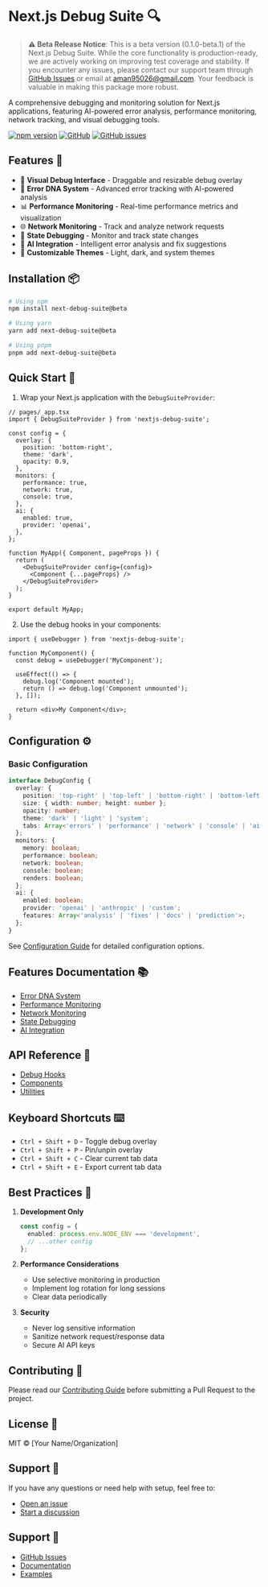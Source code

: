 # Next.js Debug Suite 🔍

> **⚠️ Beta Release Notice**: This is a beta version (0.1.0-beta.1) of the Next.js Debug Suite. While the core functionality is production-ready, we are actively working on improving test coverage and stability. If you encounter any issues, please contact our support team through [GitHub Issues](https://github.com/AmanVatsSharma/nextjs-debug-suite/issues) or email at aman95026@gmail.com. Your feedback is valuable in making this package more robust.

A comprehensive debugging and monitoring solution for Next.js applications, featuring AI-powered error analysis, performance monitoring, network tracking, and visual debugging tools.

[![npm version](https://badge.fury.io/js/next-debug-suite.svg)](https://www.npmjs.com/package/next-debug-suite)
[![GitHub](https://img.shields.io/github/license/AmanVatsSharma/nextjs-debug-suite)](https://github.com/AmanVatsSharma/nextjs-debug-suite/blob/main/LICENSE)
[![GitHub issues](https://img.shields.io/github/issues/AmanVatsSharma/nextjs-debug-suite)](https://github.com/AmanVatsSharma/nextjs-debug-suite/issues)

## Features 🚀

- 🎯 **Visual Debug Interface** - Draggable and resizable debug overlay
- 🧬 **Error DNA System** - Advanced error tracking with AI-powered analysis
- 📊 **Performance Monitoring** - Real-time performance metrics and visualization
- 🌐 **Network Monitoring** - Track and analyze network requests
- 🔄 **State Debugging** - Monitor and track state changes
- 🤖 **AI Integration** - Intelligent error analysis and fix suggestions
- 🎨 **Customizable Themes** - Light, dark, and system themes

## Installation 📦

```bash
# Using npm
npm install next-debug-suite@beta

# Using yarn
yarn add next-debug-suite@beta

# Using pnpm
pnpm add next-debug-suite@beta
```

## Quick Start 🚀

1. Wrap your Next.js application with the `DebugSuiteProvider`:

```tsx
// pages/_app.tsx
import { DebugSuiteProvider } from 'nextjs-debug-suite';

const config = {
  overlay: {
    position: 'bottom-right',
    theme: 'dark',
    opacity: 0.9,
  },
  monitors: {
    performance: true,
    network: true,
    console: true,
  },
  ai: {
    enabled: true,
    provider: 'openai',
  },
};

function MyApp({ Component, pageProps }) {
  return (
    <DebugSuiteProvider config={config}>
      <Component {...pageProps} />
    </DebugSuiteProvider>
  );
}

export default MyApp;
```

2. Use the debug hooks in your components:

```tsx
import { useDebugger } from 'nextjs-debug-suite';

function MyComponent() {
  const debug = useDebugger('MyComponent');

  useEffect(() => {
    debug.log('Component mounted');
    return () => debug.log('Component unmounted');
  }, []);

  return <div>My Component</div>;
}
```

## Configuration ⚙️

### Basic Configuration

```typescript
interface DebugConfig {
  overlay: {
    position: 'top-right' | 'top-left' | 'bottom-right' | 'bottom-left';
    size: { width: number; height: number };
    opacity: number;
    theme: 'dark' | 'light' | 'system';
    tabs: Array<'errors' | 'performance' | 'network' | 'console' | 'ai'>;
  };
  monitors: {
    memory: boolean;
    performance: boolean;
    network: boolean;
    console: boolean;
    renders: boolean;
  };
  ai: {
    enabled: boolean;
    provider: 'openai' | 'anthropic' | 'custom';
    features: Array<'analysis' | 'fixes' | 'docs' | 'prediction'>;
  };
}
```

See [Configuration Guide](./docs/configuration.md) for detailed configuration options.

## Features Documentation 📚

- [Error DNA System](./docs/error-dna.md)
- [Performance Monitoring](./docs/performance.md)
- [Network Monitoring](./docs/network.md)
- [State Debugging](./docs/state.md)
- [AI Integration](./docs/ai-integration.md)

## API Reference 📖

- [Debug Hooks](./docs/api/hooks.md)
- [Components](./docs/api/components.md)
- [Utilities](./docs/api/utilities.md)

## Keyboard Shortcuts ⌨️

- `Ctrl + Shift + D` - Toggle debug overlay
- `Ctrl + Shift + P` - Pin/unpin overlay
- `Ctrl + Shift + C` - Clear current tab data
- `Ctrl + Shift + E` - Export current tab data

## Best Practices 🎯

1. **Development Only**
   ```typescript
   const config = {
     enabled: process.env.NODE_ENV === 'development',
     // ...other config
   };
   ```

2. **Performance Considerations**
   - Use selective monitoring in production
   - Implement log rotation for long sessions
   - Clear data periodically

3. **Security**
   - Never log sensitive information
   - Sanitize network request/response data
   - Secure AI API keys

## Contributing 🤝

Please read our [Contributing Guide](https://github.com/AmanVatsSharma/nextjs-debug-suite/blob/main/CONTRIBUTING.md) before submitting a Pull Request to the project.

## License 📄

MIT © [Your Name/Organization]

## Support 💬

If you have any questions or need help with setup, feel free to:

- [Open an issue](https://github.com/AmanVatsSharma/nextjs-debug-suite/issues)
- [Start a discussion](https://github.com/AmanVatsSharma/nextjs-debug-suite/discussions)

## Support 💬

- [GitHub Issues](https://github.com/yourusername/nextjs-debug-suite/issues)
- [Documentation](./docs)
- [Examples](./examples) 